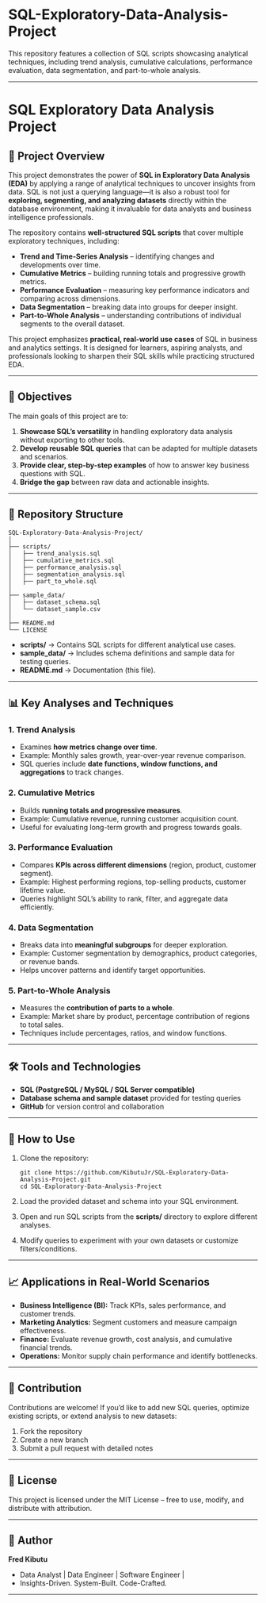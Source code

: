 # SQL-Exploratory-Data-Analysis-Project
This repository features a collection of SQL scripts showcasing analytical techniques, including trend analysis, cumulative calculations, performance evaluation, data segmentation, and part-to-whole analysis.

---

# SQL Exploratory Data Analysis Project

## 📌 Project Overview

This project demonstrates the power of **SQL in Exploratory Data Analysis (EDA)** by applying a range of analytical techniques to uncover insights from data. SQL is not just a querying language—it is also a robust tool for **exploring, segmenting, and analyzing datasets** directly within the database environment, making it invaluable for data analysts and business intelligence professionals.

The repository contains **well-structured SQL scripts** that cover multiple exploratory techniques, including:

* **Trend and Time-Series Analysis** – identifying changes and developments over time.
* **Cumulative Metrics** – building running totals and progressive growth metrics.
* **Performance Evaluation** – measuring key performance indicators and comparing across dimensions.
* **Data Segmentation** – breaking data into groups for deeper insight.
* **Part-to-Whole Analysis** – understanding contributions of individual segments to the overall dataset.

This project emphasizes **practical, real-world use cases** of SQL in business and analytics settings. It is designed for learners, aspiring analysts, and professionals looking to sharpen their SQL skills while practicing structured EDA.

---

## 🎯 Objectives

The main goals of this project are to:

1. **Showcase SQL’s versatility** in handling exploratory data analysis without exporting to other tools.
2. **Develop reusable SQL queries** that can be adapted for multiple datasets and scenarios.
3. **Provide clear, step-by-step examples** of how to answer key business questions with SQL.
4. **Bridge the gap** between raw data and actionable insights.

---

## 📂 Repository Structure

```
SQL-Exploratory-Data-Analysis-Project/
│
├── scripts/
│   ├── trend_analysis.sql
│   ├── cumulative_metrics.sql
│   ├── performance_analysis.sql
│   ├── segmentation_analysis.sql
│   ├── part_to_whole.sql
│
├── sample_data/
│   ├── dataset_schema.sql
│   └── dataset_sample.csv
│
├── README.md
└── LICENSE
```

* **scripts/** → Contains SQL scripts for different analytical use cases.
* **sample\_data/** → Includes schema definitions and sample data for testing queries.
* **README.md** → Documentation (this file).

---

## 📊 Key Analyses and Techniques

### 1. Trend Analysis

* Examines **how metrics change over time**.
* Example: Monthly sales growth, year-over-year revenue comparison.
* SQL queries include **date functions, window functions, and aggregations** to track changes.

### 2. Cumulative Metrics

* Builds **running totals and progressive measures**.
* Example: Cumulative revenue, running customer acquisition count.
* Useful for evaluating long-term growth and progress towards goals.

### 3. Performance Evaluation

* Compares **KPIs across different dimensions** (region, product, customer segment).
* Example: Highest performing regions, top-selling products, customer lifetime value.
* Queries highlight SQL’s ability to rank, filter, and aggregate data efficiently.

### 4. Data Segmentation

* Breaks data into **meaningful subgroups** for deeper exploration.
* Example: Customer segmentation by demographics, product categories, or revenue bands.
* Helps uncover patterns and identify target opportunities.

### 5. Part-to-Whole Analysis

* Measures the **contribution of parts to a whole**.
* Example: Market share by product, percentage contribution of regions to total sales.
* Techniques include percentages, ratios, and window functions.

---

## 🛠️ Tools and Technologies

* **SQL (PostgreSQL / MySQL / SQL Server compatible)**
* **Database schema and sample dataset** provided for testing queries
* **GitHub** for version control and collaboration

---

## 🚀 How to Use

1. Clone the repository:

   ```
   git clone https://github.com/KibutuJr/SQL-Exploratory-Data-Analysis-Project.git
   cd SQL-Exploratory-Data-Analysis-Project
   ```

2. Load the provided dataset and schema into your SQL environment.

3. Open and run SQL scripts from the **scripts/** directory to explore different analyses.

4. Modify queries to experiment with your own datasets or customize filters/conditions.

---

## 📈 Applications in Real-World Scenarios

* **Business Intelligence (BI):** Track KPIs, sales performance, and customer trends.
* **Marketing Analytics:** Segment customers and measure campaign effectiveness.
* **Finance:** Evaluate revenue growth, cost analysis, and cumulative financial trends.
* **Operations:** Monitor supply chain performance and identify bottlenecks.

---

## 🤝 Contribution

Contributions are welcome! If you’d like to add new SQL queries, optimize existing scripts, or extend analysis to new datasets:

1. Fork the repository
2. Create a new branch
3. Submit a pull request with detailed notes

---

## 📜 License

This project is licensed under the MIT License – free to use, modify, and distribute with attribution.

---

## 👤 Author

**Fred Kibutu**

* Data Analyst | Data Engineer | Software Engineer | 
* Insights-Driven. System-Built. Code-Crafted.

---
